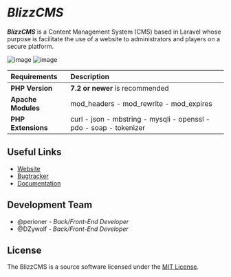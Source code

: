 # _BlizzCMS_
**_BlizzCMS_** is a Content Management System (CMS) based in Laravel whose purpose is facilitate the use of a website to administrators and players on a secure platform.

![image](https://img.shields.io/badge/VERSION-0.1.0-success.svg?style=for-the-badge&logo=appveyor)
![image](https://img.shields.io/badge/STATUS-UNSTABLE-blue.svg?style=for-the-badge&logo=appveyor)

| Requirements | Description |
| :----------- | :---------- |
| **PHP Version** | **7.2 or newer** is recommended |
| **Apache Modules** | mod_headers - mod_rewrite - mod_expires |
| **PHP Extensions** | curl - json - mbstring - mysqli - openssl - pdo - soap - tokenizer |

## Useful Links

* [Website](https://wow-cms.com)
* [Bugtracker](https://dev.wow-cms.com)
* [Documentation](https://docs.wow-cms.com)

## Development Team

* @perioner - *Back/Front-End Developer*
* @DZywolf - *Back/Front-End Developer*

## License

The BlizzCMS is a source software licensed under the [MIT License](license).
